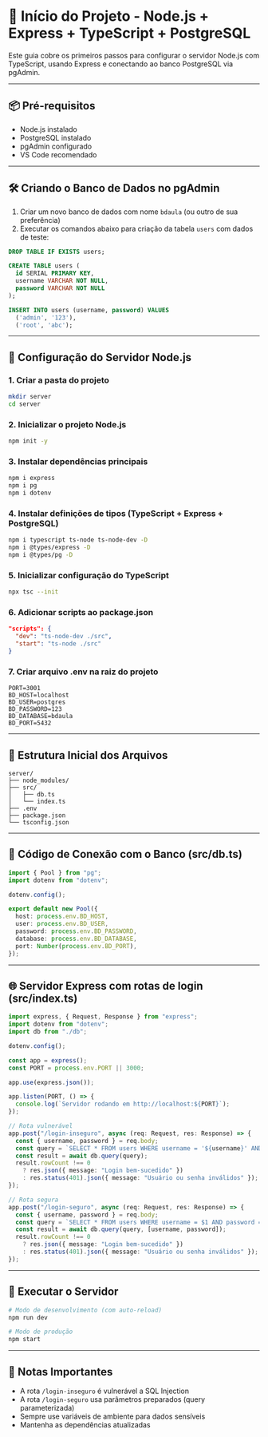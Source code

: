 # 🧱 Início do Projeto - Node.js + Express + TypeScript + PostgreSQL

Este guia cobre os primeiros passos para configurar o servidor Node.js com TypeScript, usando Express e conectando ao banco PostgreSQL via pgAdmin.

---

## 📦 Pré-requisitos

- Node.js instalado
- PostgreSQL instalado
- pgAdmin configurado
- VS Code recomendado

---

## 🛠️ Criando o Banco de Dados no pgAdmin

1. Criar um novo banco de dados com nome `bdaula` (ou outro de sua preferência)
2. Executar os comandos abaixo para criação da tabela `users` com dados de teste:

```sql
DROP TABLE IF EXISTS users;

CREATE TABLE users (
  id SERIAL PRIMARY KEY,
  username VARCHAR NOT NULL,
  password VARCHAR NOT NULL
);

INSERT INTO users (username, password) VALUES
  ('admin', '123'),
  ('root', 'abc');
```

---

## 🚀 Configuração do Servidor Node.js

### 1. Criar a pasta do projeto

```bash
mkdir server
cd server
```

### 2. Inicializar o projeto Node.js

```bash
npm init -y
```

### 3. Instalar dependências principais

```bash
npm i express
npm i pg
npm i dotenv
```

### 4. Instalar definições de tipos (TypeScript + Express + PostgreSQL)

```bash
npm i typescript ts-node ts-node-dev -D
npm i @types/express -D
npm i @types/pg -D
```

### 5. Inicializar configuração do TypeScript

```bash
npx tsc --init
```

### 6. Adicionar scripts ao package.json

```json
"scripts": {
  "dev": "ts-node-dev ./src",
  "start": "ts-node ./src"
}
```

### 7. Criar arquivo .env na raiz do projeto

```env
PORT=3001
BD_HOST=localhost
BD_USER=postgres
BD_PASSWORD=123
BD_DATABASE=bdaula
BD_PORT=5432
```

---

## 📂 Estrutura Inicial dos Arquivos

```text
server/
├── node_modules/
├── src/
│   ├── db.ts
│   └── index.ts
├── .env
├── package.json
└── tsconfig.json
```

---

## 🔗 Código de Conexão com o Banco (src/db.ts)

```typescript
import { Pool } from "pg";
import dotenv from "dotenv";

dotenv.config();

export default new Pool({
  host: process.env.BD_HOST,
  user: process.env.BD_USER,
  password: process.env.BD_PASSWORD,
  database: process.env.BD_DATABASE,
  port: Number(process.env.BD_PORT),
});
```

---

## 🌐 Servidor Express com rotas de login (src/index.ts)

```typescript
import express, { Request, Response } from "express";
import dotenv from "dotenv";
import db from "./db";

dotenv.config();

const app = express();
const PORT = process.env.PORT || 3000;

app.use(express.json());

app.listen(PORT, () => {
  console.log(`Servidor rodando em http://localhost:${PORT}`);
});

// Rota vulnerável
app.post("/login-inseguro", async (req: Request, res: Response) => {
  const { username, password } = req.body;
  const query = `SELECT * FROM users WHERE username = '${username}' AND password = '${password}'`;
  const result = await db.query(query);
  result.rowCount !== 0
    ? res.json({ message: "Login bem-sucedido" })
    : res.status(401).json({ message: "Usuário ou senha inválidos" });
});

// Rota segura
app.post("/login-seguro", async (req: Request, res: Response) => {
  const { username, password } = req.body;
  const query = `SELECT * FROM users WHERE username = $1 AND password = $2`;
  const result = await db.query(query, [username, password]);
  result.rowCount !== 0
    ? res.json({ message: "Login bem-sucedido" })
    : res.status(401).json({ message: "Usuário ou senha inválidos" });
});
```

---

## 🔧 Executar o Servidor

```bash
# Modo de desenvolvimento (com auto-reload)
npm run dev

# Modo de produção
npm start
```

---

## 📖 Notas Importantes

- A rota `/login-inseguro` é vulnerável a SQL Injection
- A rota `/login-seguro` usa parâmetros preparados (query parameterizada)
- Sempre use variáveis de ambiente para dados sensíveis
- Mantenha as dependências atualizadas